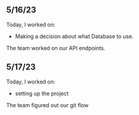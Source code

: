 ## 5/16/23

Today, I worked on:

* Making a decision about what Database to use.

The team worked on our API endpoints.

## 5/17/23

Today, I worked on:

* setting up the project

The team figured out our git flow
